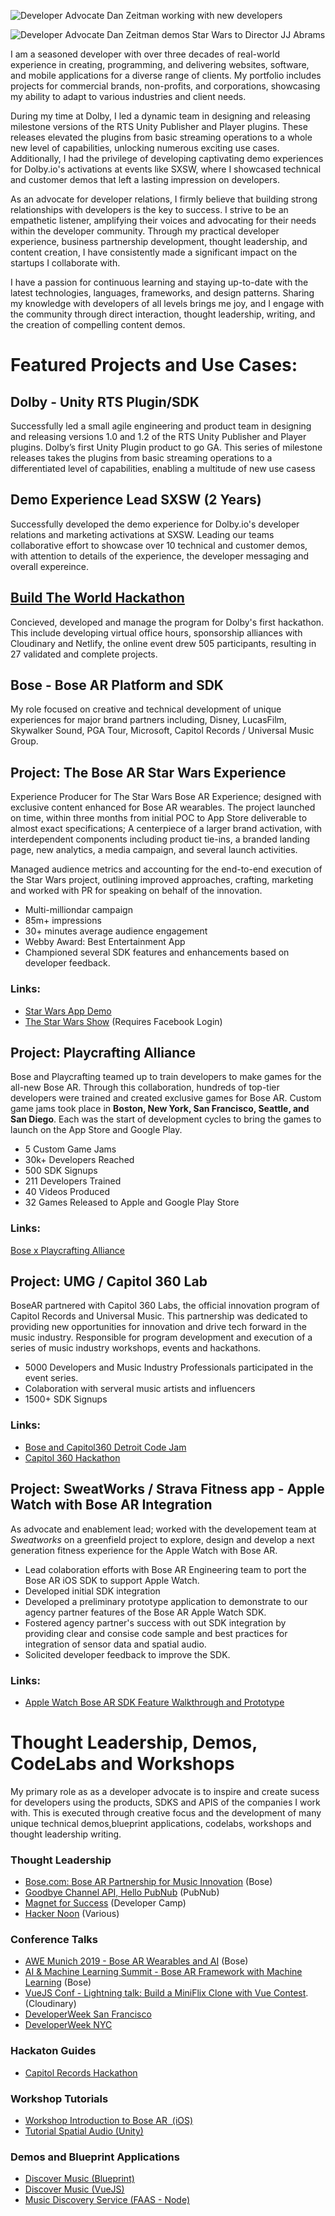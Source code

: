 
![Developer Advocate Dan Zeitman working with new developers](./DanDevRel.jpg)

![Developer Advocate Dan Zeitman demos Star Wars to Director JJ Abrams](./Dan-JJ-Starwars.jpg)

I am a seasoned developer with over three decades of real-world experience in creating, programming, and delivering websites, software, and mobile applications for a diverse range of clients. My portfolio includes projects for commercial brands, non-profits, and corporations, showcasing my ability to adapt to various industries and client needs.

During my time at Dolby, I led a dynamic team in designing and releasing milestone versions of the RTS Unity Publisher and Player plugins. These releases elevated the plugins from basic streaming operations to a whole new level of capabilities, unlocking numerous exciting use cases. Additionally, I had the privilege of developing captivating demo experiences for Dolby.io's activations at events like SXSW, where I showcased technical and customer demos that left a lasting impression on developers.

As an advocate for developer relations, I firmly believe that building strong relationships with developers is the key to success. I strive to be an empathetic listener, amplifying their voices and advocating for their needs within the developer community. Through my practical developer experience, business partnership development, thought leadership, and content creation, I have consistently made a significant impact on the startups I collaborate with.

I have a passion for continuous learning and staying up-to-date with the latest technologies, languages, frameworks, and design patterns. Sharing my knowledge with developers of all levels brings me joy, and I engage with the community through direct interaction, thought leadership, writing, and the creation of compelling content demos.

# Featured Projects and Use Cases:
## Dolby - Unity RTS Plugin/SDK
Successfully led a small agile engineering and product team in designing and releasing versions 1.0 and 1.2 of the RTS Unity Publisher and Player plugins. Dolby’s first Unity Plugin product to go GA. This series of milestone releases takes the plugins from basic streaming operations to a differentiated level of capabilities, enabling a multitude of new use casess

## Demo Experience Lead SXSW (2 Years) 
Successfully developed the demo experience for Dolby.io's developer relations and marketing activations at SXSW. Leading our teams collaborative effort to showcase over 10 technical and customer demos, with attention to details of the experience, the developer messaging and overall expereince. 

## [Build The World Hackathon](https://dolbyio-hackathon-2021.devpost.com/?ref_feature=challenge&ref_medium=discover)
Concieved, developed and manage the program for Dolby's first hackathon. This include developing virtual office hours, sponsorship alliances with Cloudinary and Netlify, the online event drew 505 participants, resulting in 27 validated and complete projects. 

## Bose - Bose AR Platform and SDK
My role focused on creative and technical development of unique experiences for major brand partners including, Disney, LucasFilm, Skywalker Sound, PGA Tour, Microsoft, Capitol Records / Universal Music Group.

## Project: The Bose AR Star Wars Experience
Experience Producer for The Star Wars Bose AR Experience; designed with exclusive content enhanced for Bose AR wearables. The project launched on time, within three months from initial POC to App Store deliverable to almost exact specifications; A centerpiece of a larger brand activation, with interdependent components including product tie-ins, a branded landing page, new analytics, a media campaign, and several launch activities.

Managed audience metrics and accounting for the end-to-end execution of the Star Wars project, outlining improved approaches, crafting, marketing and worked with PR for speaking on behalf of the innovation.

- Multi-milliondar campaign
- 85m+ impressions 
- 30+ minutes average audience engagement
- Webby Award: Best Entertainment App 
- Championed several SDK features and enhancements based on developer feedback.
### Links:
- [Star Wars App Demo](https://vimeo.com/400499649/bd228b1f81)
- [The Star Wars Show](https://www.facebook.com/watch/?v=393671781359981) (Requires Facebook Login)

## Project: Playcrafting Alliance
Bose and Playcrafting teamed up to train developers to make games for the all-new Bose AR. Through this collaboration, hundreds of top-tier developers were trained and created exclusive games for Bose AR. Custom game jams took place in **Boston, New York, San Francisco, Seattle, and San Diego**. Each was the start of development cycles to bring the games to launch on the App Store and Google Play.

- 5 Custom Game Jams
- 30k+ Developers Reached
- 500 SDK Signups
- 211 Developers Trained
- 40 Videos Produced
- 32 Games Released to Apple and Google Play Store
### Links:
[Bose x Playcrafting Alliance](https://www.youtube.com/watch?v=cWiNMmSQLUs)

## Project: UMG / Capitol 360 Lab
BoseAR partnered with Capitol 360 Labs, the official innovation program of Capitol Records and Universal Music. This partnership was dedicated to providing new opportunities for innovation and drive tech forward in the music industry.  Responsible for program development and execution of a series of music industry workshops, events and hackathons.

- 5000 Developers and Music Industry Professionals participated in the event series.
- Colaboration with serveral music artists and influencers
- 1500+ SDK Signups

### Links:
- [Bose and Capitol360 Detroit Code Jam](https://www.youtube.com/watch?v=L7SiIWxtc4U)
- [Capitol 360 Hackathon](https://youtu.be/-Gw95Yh9qNQ)

## Project: SweatWorks / Strava Fitness app - Apple Watch with Bose AR Integration
As advocate and enablement lead; worked with the developement team at *Sweatworks* on a greenfield project to explore, design and develop a next generation fitness experience for the Apple Watch with Bose AR.

- Lead colaboration efforts with Bose AR Engineering team to port the Bose AR iOS SDK to support Apple Watch.
- Developed initial SDK integration
- Developed a preliminary prototype application to demonstrate to our agency partner features of the Bose AR Apple Watch SDK.
- Fostered agency partner's success with out SDK integration by providing clear and consise code sample and best practices for integration of sensor data and spatial audio.
- Solicited developer feedback to improve the SDK. 

### Links:
- [Apple Watch Bose AR SDK Feature Walkthrough and Prototype](https://vimeo.com/410422025/a1a7680b07)

# Thought Leadership, Demos, CodeLabs and Workshops
My primary role as as a developer advocate is to inspire and create sucess for developers using the products, SDKS and APIS of the companies I work with.
This is executed through creative focus and the development of many unique technical demos,blueprint applications, codelabs, workshops and thought leadership writing.

### Thought Leadership
- [Bose.com: Bose AR Partnership for Music Innovation](https://medium.com/@danzeitman/bose-ar-and-capitol-records-partner-to-drive-innovation-in-music-400bc4804a0a) (Bose)
- [Goodbye Channel API, Hello PubNub](https://medium.com/@danzeitman/goodbye-channel-api-hello-pubnub-284f0b749f3e) (PubNub)
- [Magnet for Success](https://devca.mp/ps119sucess-6017a699eb17) (Developer Camp)
- [Hacker Noon](https://hackernoon.com/u/danzeitman)  (Various)
### Conference Talks
- [AWE Munich 2019 - Bose AR Wearables and AI](https://youtu.be/dYfCTavWQxY) (Bose)
- [AI & Machine Learning Summit - Bose AR Framework with Machine Learning](https://youtu.be/unlDICV7r0k) (Bose)
- [VueJS Conf - Lightning talk: Build a MiniFlix Clone with Vue Contest](https://codetalks.tv/talk/build-a-miniflix-clone-with-vue-contest-with-dan-zeitman-a1x5c3ekawu). (Cloudinary)
- [DeveloperWeek San Francisco](https://developerweeksfbayarea2018.sched.com/dan812)  
- [DeveloperWeek NYC](https://developerweekny2018.sched.com/speaker/dan812)  
### Hackaton Guides
- [Capitol Records Hackathon](https://cloudinary.gitbook.io/cil-hackathon-guide/)
### Workshop Tutorials
- [Workshop Introduction to Bose AR  (iOS)](https://bosedevs.gitbook.io/bose-ar-ios-workshop/)
- [Tutorial Spatial Audio (Unity)](https://bosedevs.gitbook.io/spatial-audio-experiences-with-bose-ar/)
### Demos and Blueprint Applications
- [Discover Music (Blueprint)](https://cloudinary.gitbook.io/cil-hackathon-guide/blueprints/discover-music)
- [Discover Music (VueJS)](https://github.com/cloudinary-developers/discover-cmg-music)
- [Music Discovery Service (FAAS - Node)](https://github.com/cloudinary-developers/music-discovery-service)
